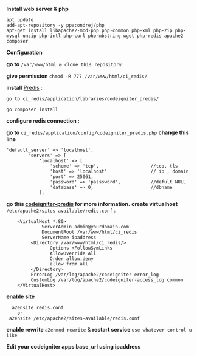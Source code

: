 


**Install web server & php**


	apt update 
	add-apt-repository -y ppa:ondrej/php 
	apt-get install libapache2-mod-php php-common php-xml php-zip php-mysql unzip php-intl php-curl php-mbstring wget php-redis apache2 composer
    
**Configuration**

**go to** `/var/www/html & clone this repository`

**give permission**  `chmod -R 777 /var/www/html/ci_redis/`

**install** [Predis](https://github.com/predis/predis)  : 

 	go to ci_redis/application/libraries/codeigniter_predis/
 
 	go composer install

**configure redis connection :**

 **go to** `ci_redis/application/config/codeigniter_predis.php` **change this line**

    'default_server' => 'localhost',        
            'servers' => [
                'localhost' => [
                    'scheme' => 'tcp',                   //tcp, tls
                    'host' => 'localhost'                // ip , domain
                    'port' => 25061, 
                    'password' => 'passsword',           //defult NULL
                    'database' => 0,                     //dbname
                ],
**go this [codeigniter-predis](https://github.com/Maykonn/codeigniter-predis) for more information.**
**create virtualhost**  `/etc/apache2/sites-available/redis.conf` :

	    <VirtualHost *:80>
				 ServerAdmin admin@yourdomain.com
				 DocumentRoot /var/www/html/ci_redis
				 ServerName ipaddress
			 <Directory /var/www/html/ci_redis/>
					Options +FollowSymLinks
					AllowOverride All
					Order allow,deny
					allow from all	
			 </Directory>
			 ErrorLog /var/log/apache2/codeigniter-error_log
			 CustomLog /var/log/apache2/codeigniter-access_log common
		</VirtualHost>
**enable site**

	  a2ensite redis.conf
		or 
	 a2ensite /etc/apache2/sites-available/redis.conf 

**enable rewrite** `a2enmod rewrite` & **restart service** `use whatever control u like`

**Edit your codeigniter apps base_url using ipaddress**

